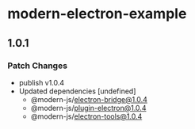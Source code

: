 # modern-electron-example

## 1.0.1
### Patch Changes

- publish v1.0.4
- Updated dependencies [undefined]
  - @modern-js/electron-bridge@1.0.4
  - @modern-js/plugin-electron@1.0.4
  - @modern-js/electron-tools@1.0.4
